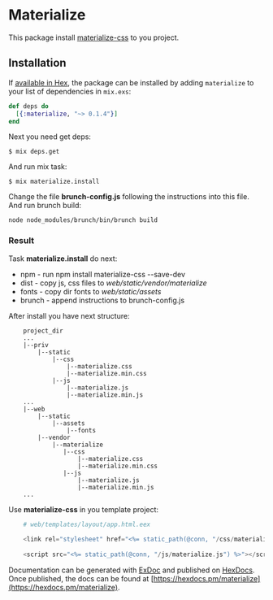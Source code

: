 # Materialize

This package install [materialize-css](http://materializecss.com/getting-started.html) to you project. 

## Installation

If [available in Hex](https://hex.pm/docs/publish), the package can be installed
by adding `materialize` to your list of dependencies in `mix.exs`:

```elixir
def deps do
  [{:materialize, "~> 0.1.4"}]
end
```

Next you need get deps:

```shell
$ mix deps.get
```

And run mix task:

```shell
$ mix materialize.install
```

Change the file **brunch-config.js** following the instructions into this file.
And run brunch build:

```shell
node node_modules/brunch/bin/brunch build
```

### Result

Task **materialize.install** do next:

* npm - run npm install materialize-css --save-dev
* dist - copy js, css files to *web/static/vendor/materialize*
* fonts  - copy dir fonts to *web/static/assets*
* brunch - append instructions to brunch-config.js

After install you have next structure:

		project_dir
		...
		|--priv
		    |--static
		        |--css
		            |--materialize.css
		            |--materialize.min.css
		        |--js
		            |--materialize.js
		            |--materialize.min.js
		...
		|--web
		    |--static
		        |--assets
		            |--fonts
		    |--vendor
		        |--materialize
		           |--css
		               |--materialize.css
		               |--materialize.min.css
		           |--js
		               |--materialize.js
		               |--materialize.min.js
		...
		
Use **materialize-css** in you template project:
 
```Elixir
	# web/templates/layout/app.html.eex
	
	<link rel="stylesheet" href="<%= static_path(@conn, "/css/materialize.css") %>">
	
	<script src="<%= static_path(@conn, "/js/materialize.js") %>"></script>
```

Documentation can be generated with [ExDoc](https://github.com/elixir-lang/ex_doc)
and published on [HexDocs](https://hexdocs.pm). Once published, the docs can
be found at [https://hexdocs.pm/materialize](https://hexdocs.pm/materialize).


